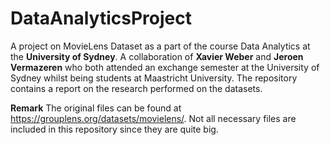 # DataAnalyticsProject
A project on MovieLens Dataset as a part of the course Data Analytics at the **University of Sydney**. A collaboration of **Xavier Weber** and **Jeroen Vermazeren** who both attended an exchange semester at the University of Sydney whilst being students at Maastricht University. The repository contains a report on the research performed on the datasets.

**Remark**
The original files can be found at https://grouplens.org/datasets/movielens/. Not all necessary files are included in this repository since they are quite big. 


